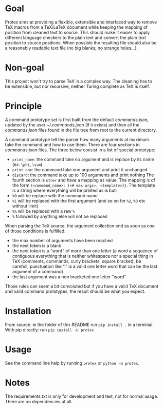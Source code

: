# Goal
Protex aims at providing a flexible, extensible and interfaced way to remove
TeX macros from a TeX/LaTeX document while keeping the mapping of position from
cleaned text to source. This should make it easier to apply different language
checkers to the plain text and convert the plain text position to source
positions.
When possible the resulting file should also be a reasonably readable text file
(no big blanks, no strange holes...).

# Non-goal

This project won't try to parse TeX in a complex way. The cleaning has to be
extensible, but nor recursive, neither Turing complete as TeX is itself.

# Principle

A command prototype set is first built from the default *commands.json*,
updated by the user *~/.commands.json* (if it exists) and then all the
*commands.json* files found in the file tree from root to the current
directory.

A command prototype tell the parser how many arguments at maximum take the
command and how to use them. There are four sections in *commands.json* files.
The three below consist in a list of special prototype:
- `print_name`: the command take no argument and is replace by its name (ex: `\phi`, `\sum`)
- `print_one`: the command take one argument and print it unchanged
- `discard`: the command take up to 100 arguments and print nothing
The fourth section is `other` and have a mapping as value. The
mapping is of the form `{<command_name>: [<# max args>, <template>]}`.
The template is a string where everything will be printed as is but:
- `%0` will be replace with the command name
- `%1` will be replaced with the first argument (and so on for `%2`, `%3` etc without limit)
- `%%` will be replaced with a raw `%`
- `%` followed by anything else will not be replaced

When parsing the TeX source, the argument collection end as soon as one of
those conditions is fulfilled:
- the max number of arguments have been reached
- the next token is a blank
- the next token is a "word" of more than one letter (a word a sequence of
  contiguous everything that is neither whitespace nor a special thing in TeX
  (comments, commands, curly brackets, square bracket), be carefull,
  punctuation like "." is a valid one letter word that can be the last argument
  of a command)
- the last argument was a non bracketed one letter "word"

Those rules can seem a bit convoluted but if you have a valid TeX document and
valid command prototypes, the result should be what you expect.

# Installation

From source: in the folder of this README run `pip install .` in a terminal.
With pip directly: run `pip install -U protex`

# Usage

See the command line help by running `protex` or `python -m protex`.

# Notes

The requirements.txt is only for development and test, not for normal usage.
There are no dependencies at all.
